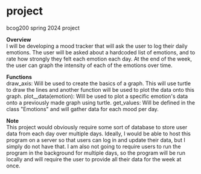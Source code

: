 # project
bcog200 spring 2024 project

**Overview** <br/>
I will be developing a mood tracker that will ask the user to log their daily emotions. The user will be asked about a hardcoded list of emotions, and to rate how strongly they felt each emotion each day. At the end of the week, the user can graph the intensity of each of the emotions over time.

**Functions** <br/>
draw_axis: Will be used to create the basics of a graph. This will use turtle to draw the lines and another function will be used to plot the data onto this graph.
plot__data(emotion): Will be used to plot a specific emotion's data onto a previously made graph using turtle.
get_values: Will be defined in the class "Emotions" and will gather data for each mood per day.

**Note** <br/>
This project would obviously require some sort of database to store user data from each day over multiple days. Ideally, I would be able to host this program on a server so that users can log in and update their data, but I simply do not have that. I am also not going to require users to run the program in the background for multiple days, so the program will be run locally and will require the user to provide all their data for the week at once.



